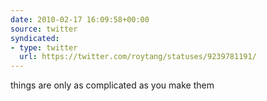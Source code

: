 ```yaml
---
date: 2010-02-17 16:09:58+00:00
source: twitter
syndicated:
- type: twitter
  url: https://twitter.com/roytang/statuses/9239781191/
---
```


things are only as complicated as you make them